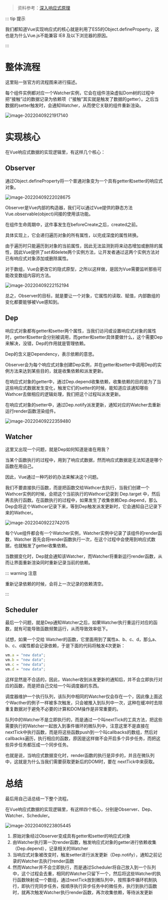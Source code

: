 > 资料参考：[深入响应式原理](https://cn.vuejs.org/v2/guide/reactivity.html)

::: tip 提示

我们都知道Vue实现响应式的核心就是利用了ES5的Object.defineProperty，这也是为什么Vue.js不能兼容 IE8 及以下浏览器的原因。

:::

# 整体流程

这里贴一张官方的流程图来进行描述。

每个组件实例都对应一个Watcher实例，它会在组件渲染虚拟Dom树的过程中把“接触”过的数据记录为依赖项（“接触”其实就是触发了数据的getter）。之后当数据的setter触发时，会通知Watcher，从而使它关联的组件重新渲染。

![image-20220409221917140](https://penguinbucket.obs.cn-southwest-2.myhuaweicloud.com/img/image-20220409221917140.png)

# 实现核心

在Vue响应式数据的实现逻辑里，有这样几个核心：

## Observer

通过Object.defineProperty将一个普通对象变为一个具有getter和setter的响应式对象。

![image-20220409222028675](https://penguinbucket.obs.cn-southwest-2.myhuaweicloud.com/img/image-20220409222028675.png)

Observer是Vue内部的构造器，我们可以通过Vue提供的静态方法Vue.observable(object)间接的使用该功能。

在组件生命周期中，这件事发生在beforeCreate之后，created之前。

具体实现上，它会递归遍历对象的所有属性，以完成深度的属性转换。

由于遍历时只能遍历到对象的当前属性，因此无法监测到将来动态增加或删除的属性，因此Vue提供了$set和$delete两个实例方法，让开发者通过这两个实例方法对已有响应式对象添加或删除属性。

对于数组，Vue会更改它的隐式原型，之所以这样做，是因为Vue需要监听那些可能改变数组内容的方法。

![image-20220409222152194](https://penguinbucket.obs.cn-southwest-2.myhuaweicloud.com/img/image-20220409222152194.png)

总之，Observer的目标，就是要让一个对象，它属性的读取、赋值，内部数组的变化都要能够被Vue感知到。

## Dep

响应式对象都有getter和setter两个属性，当我们访问或设置响应式对象的属性时，getter和setter会分别被调用，而getter和setter具体要做什么，这个需要Dep来解决，没错，Dep的作用就是管理依赖。

Dep的含义是Dependency，表示依赖的意思。

Observer会为每个响应式对象创建Dep实例，并在getter和setter中调用Dep的实例方法来达到某些目的，就是收集依赖和派发更新。

在响应式对象的getter中，通过Dep.depend收集依赖，收集依赖的目的是为了当这些响应式数据发生变化，触发它们的setter的时候，能知道应该通知哪些Wathcer去做相应的逻辑处理，我们把这个过程叫派发更新。

在响应式对象的setter中，通过Dep.notify派发更新，通知对应的Watcher去重新运行render函数渲染组件。

![image-20220409222359480](https://penguinbucket.obs.cn-southwest-2.myhuaweicloud.com/img/image-20220409222359480.png)

## Watcher

这里又出现一个问题，就是Dep如何知道是谁在用我？

当某个函数执行的过程中，用到了响应式数据，然而响应式数据是无法知道是哪个函数在用自己。

因此，Vue通过一种巧妙的办法来解决这个问题。

我们不要直接执行函数，而是把函数交给Wathcer去执行，当我们创建一个Wathcer实例的时候，会把这个当前执行的Wathcer记录到 Dep.target 中，然后再去执行函数。在函数执行的过程中，如果发生了收集依赖Dep.depend，那么Dep会将这个Wathcer记录下来，等到Dep触发派发更新时，它会通知自己记录下来的Wathcer。

![image-20220409222742015](https://penguinbucket.obs.cn-southwest-2.myhuaweicloud.com/img/image-20220409222742015.png)

每个Vue组件都会有一个Watcher实例，Watcher实例中记录了该组件的render函数，Watcher 首先会将render函数执行一次，在这个过程中会使用到响应式数据，也就触发了getter收集依赖。

当数据变化时，Dep就会通知该Watcher，而Watcher将重新运行render函数，从而让界面重新渲染同时重新记录当前的依赖。

::: warning 注意

重新记录依赖的时候，会将上一次记录的依赖清空。

:::

## Scheduler

最后一个问题，就是Dep通知Watcher之后，如果Watcher执行重运行对应的函数，就有可能导致函数频繁运行，从而导致效率低下。

试想，如果一个交给 Watcher的函数，它里面用到了属性a、b、c、d，那么a、b、c、d属性都会记录依赖，于是下面的代码将触发4次更新：

```js
vm.a = "new data";
vm.b = "new data";
vm.c = "new data";
vm.d = "new data";
```

这样显然是不合适的，因此，Watcher收到派发更新的通知后，并不会立即执行对应的函数，而是把自己交给一个叫调度器的东西。

调度器维护一个执行队列，该队列中相同的Watcher仅会存在一个，因此像上面这个Wacther的例子一样被多次触发，只会被推入到队列中一次，这种在缓冲时去除重复数据对于避免不必要的计算和DOM操作是非常重要的。

队列中的Watcher不是立即执行的，而是通过一个叫nextTick的工具方法，把这些需要执行的Watcher一起放入到事件循环的微队列中，注意这里不是直接在nextTick中执行函数，而是将这些函数push到一个叫callbacks的数组，然后对callbacks遍历，执行相应的函数，原因是这样做不会开启多个异步任务，而把这些异步任务都压成一个同步任务。

也就是说，当响应式数据变化时，render函数的执行是异步的，并且在微队列中，这就是为什么当我们需要获取更新后的DOM时，要在 nextTick中来获取。

# 总结

最后用自己话总结一下整个流程。

在Vue响应式数据的实现逻辑里，有这样四个核心，分别是Observer、Dep、Watcher、Scheduler。

![image-20220409223805445](https://penguinbucket.obs.cn-southwest-2.myhuaweicloud.com/img/image-20220409223805445.png)

1. 原始对象经过Observer变成具有getter和setter的响应式对象
2. 由Watcher执行第一次render函数，触发响应式对象的getter进行依赖收集（Dep.depend），记录相关的Watcher
3. 当响应式对象被改变时，触发setter进行派发更新（Dep.notify），通知之前记录的Watcher去执行render函数
4. 然而Watcher并不会立即执行，而是通过Scheduler将自己放入到一个队列中，这个过程会去重，相同的Watcher只留下一个，然后将这些Watcher的执行函数映射成一个数组，通过nextTick放到微队列中，按照事件循环机制执行，即执行完同步任务，按顺序执行异步任务中的微任务，执行到执行函数时，就再次触发Watcher执行render函数，再次收集依赖，等待派发更新
